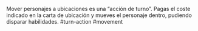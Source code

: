Mover personajes a ubicaciones es una “acción de turno”. Pagas el coste indicado en la carta de ubicación y mueves el personaje dentro, pudiendo disparar habilidades. 
#turn-action #movement